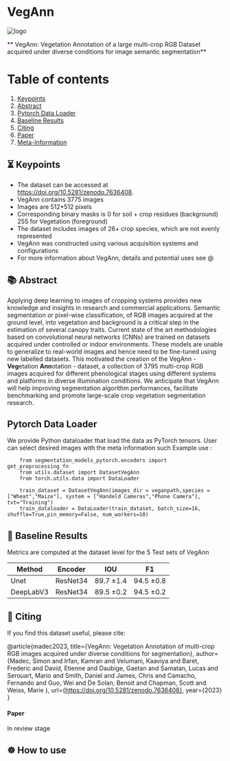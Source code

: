 

# VegAnn

![logo]()

** VegAnn: Vegetation Annotation of a large multi-crop RGB Dataset acquired under diverse conditions for image semantic segmentation**


# Table of contents
1. [Keypoints](#key)
2. [Abstract](#abs)
3. [Pytorch Data Loader](#loader)
4. [Baseline Results](#res)
5. [Citing](#cite)
6. [Paper](#paper)
6. [Meta-Information](#meta)

## ⏳ Keypoints <a name="key"></a>

- The dataset can be accessed at https://doi.org/10.5281/zenodo.7636408.
- VegAnn contains 3775 images 
- Images are 512*512 pixels 
- Corresponding binary masks is 0 for soil + crop residues (background) 255 for Vegetation (foreground)
- The dataset includes images of 26+ crop species, which are not evenly represented
- VegAnn was constructed using various acquisition systems and configurations
- For more information about VegAnn, details and potential uses see @

## 📚 Abstract <a name="abs"></a>

  Applying deep learning to images of cropping systems provides new knowledge and insights in research and commercial applications. Semantic segmentation or pixel-wise classification, of RGB images acquired at the ground level, into vegetation and background is a critical step in the estimation of several canopy traits. Current state of the art methodologies based on convolutional neural networks (CNNs) are trained on datasets acquired under controlled or indoor environments. These models are unable to generalize to real-world images and hence need to be fine-tuned using new labelled datasets. This motivated the creation of the VegAnn - **Veg**etation **Ann**otation - dataset, a collection of 3795 multi-crop RGB images acquired for different phenological stages using different systems and platforms in diverse illumination conditions. We anticipate that VegAnn will help improving segmentation algorithm performances, facilitate benchmarking and promote large-scale crop vegetation segmentation research.

## Pytorch Data Loader <a name="loader"></a>
We provide Python dataloader that load the data as PyTorch tensors. User can select desired images with the meta information such 
Example use : 


```
    from segmentation_models_pytorch.encoders import get_preprocessing_fn
    from utils.dataset import DatasetVegAnn
    from torch.utils.data import DataLoader

    train_dataset = DatasetVegAnn(images_dir = veganpath,species = ["Wheat","Maize"], system = ["Handeld Cameras","Phone Camera"], tvt="Training")    
    train_dataloader = DataLoader(train_dataset, batch_size=16, shuffle=True,pin_memory=False, num_workers=10)
```


##  📝 Baseline Results <a name="res"></a>

Metrics are computed at the dataset level for the 5 Test sets of VegAnn

Method               | Encoder | IOU | F1 
---                  | ---  | ---   | ---                  
Unet       |   ResNet34  | 89.7 ±1.4  |  94.5 ±0.8
DeepLabV3  |   ResNet34  | 89.5 ±0.2  |  94.5 ±0.2



## 📝 Citing  <a name="cite"></a>

If you find this dataset useful, please cite:

@article{madec2023,
  title={VegAnn: Vegetation Annotation of multi-crop RGB images acquired under diverse conditions for segmentation},
  author={Madec, Simon  and Irfan, Kamran and Velumani, Kaaviya and Baret, Frederic and David, Etienne  and Daubige, Gaetan  and Samatan, Lucas   and Serouart, Mario and Smith, Daniel  and James, Chris  and Camacho, Fernando  and Guo, Wei and De Solan, Benoit  and Chapman, Scott and Weiss, Marie },
  url={https://doi.org/10.5281/zenodo.7636408},
  year={2023}
}
#### Paper <a name="paper"></a>
In review stage


## ☸️ How to use

